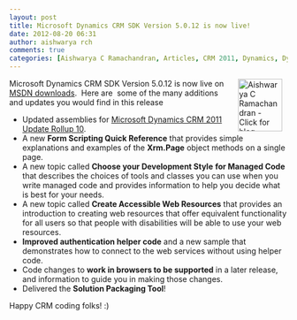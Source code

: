 ```yaml
---
layout: post
title: Microsoft Dynamics CRM SDK Version 5.0.12 is now live!
date: 2012-08-20 06:31
author: aishwarya rch
comments: true
categories: [Aishwarya C Ramachandran, Articles, CRM 2011, Dynamics, Dynamics CRM, New release, SDK, Uncategorized]
---
```

<p style="text-align: left;"><a title="Aishwarya C Ramachandran - Click for blog homepage"><img width="80" height="95" align="right" alt="Aishwarya C Ramachandran - Click for blog homepage" src="https://microsofttpd.github.io/assets/3225.aishram.jpg" original-url="https://microsofttpd.github.io/assets/3225.aishram.jpg" border="0" hspace="10" /></a>Microsoft Dynamics CRM SDK Version 5.0.12 is now live on <a title="MSDN downloads" href="http://www.microsoft.com/en-us/download/details.aspx?id=24004" target="_blank">MSDN downloads</a>.&nbsp; Here are&nbsp; some of the many additions and updates you would find in this release</p>
<ul>
<li>Updated assemblies for <a title="Microsoft Dynamics CRM 2011 Update Rollup 10" href="https://microsofttpd.github.io/archive/2012/08/17/update-rollup-10-for-microsoft-dynamics-crm-2011-is-now-available.aspx" target="_blank">Microsoft Dynamics CRM 2011 Update Rollup 10</a>.</li>
<li>A new <strong>Form Scripting Quick Reference</strong> that provides simple explanations and examples of the <strong>Xrm.Page</strong> object methods on a single page.</li>
<li>A new topic called <strong>Choose your Development Style</strong> <strong>for Managed Code</strong> that describes the choices of tools and classes you can use when you write managed code and provides information to help you decide what is best for your needs.</li>
<li>A new topic called <strong>Create Accessible Web Resources</strong> that provides an introduction to creating web resources that offer equivalent functionality for all users so that people with disabilities will be able to use your web resources.</li>
<li><strong>Improved authentication helper code</strong> and a new sample that demonstrates how to connect to the web services without using helper code.</li>
<li>Code changes to <strong>work in browsers to be supported</strong> in a later release, and information to guide you in making those changes.</li>
<li>Delivered the <strong>Solution Packaging Tool</strong>!</li>
</ul>
<p>Happy CRM coding folks! :)</p>
